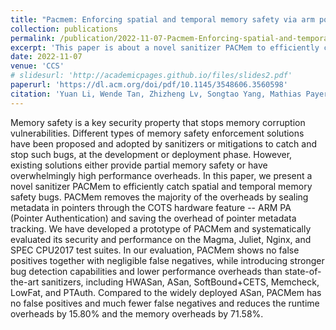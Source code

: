```yaml
---
title: "Pacmem: Enforcing spatial and temporal memory safety via arm pointer authentication"
collection: publications
permalink: /publication/2022-11-07-Pacmem-Enforcing-spatial-and-temporal-memory-safety-via-arm-pointer-authentication
excerpt: 'This paper is about a novel sanitizer PACMem to efficiently catch spatial and temporal memory safety bugs.'
date: 2022-11-07
venue: 'CCS'
# slidesurl: 'http://academicpages.github.io/files/slides2.pdf'
paperurl: 'https://dl.acm.org/doi/pdf/10.1145/3548606.3560598'
citation: 'Yuan Li, Wende Tan, Zhizheng Lv, Songtao Yang, Mathias Payer, Ying Liu, and Chao Zhang. 2022. PACMem: Enforcing Spatial and Temporal Memory Safety via ARM Pointer Authentication. In Proceedings of the 2022 ACM SIGSAC Conference on Computer and Communications Security (CCS '22). Association for Computing Machinery, New York, NY, USA, 1901–1915. https://doi.org/10.1145/3548606.3560598.'
---
```


Memory safety is a key security property that stops memory corruption vulnerabilities. Different types of memory safety enforcement solutions have been proposed and adopted by sanitizers or mitigations to catch and stop such bugs, at the development or deployment phase. However, existing solutions either provide partial memory safety or have overwhelmingly high performance overheads.
In this paper, we present a novel sanitizer PACMem to efficiently catch spatial and temporal memory safety bugs. PACMem removes the majority of the overheads by sealing metadata in pointers through the COTS hardware feature -- ARM PA (Pointer Authentication) and saving the overhead of pointer metadata tracking. We have developed a prototype of PACMem and systematically evaluated its security and performance on the Magma, Juliet, Nginx, and SPEC CPU2017 test suites. In our evaluation, PACMem shows no false positives together with negligible false negatives, while introducing stronger bug detection capabilities and lower performance overheads than state-of-the-art sanitizers, including HWASan, ASan, SoftBound+CETS, Memcheck, LowFat, and PTAuth. Compared to the widely deployed ASan, PACMem has no false positives and much fewer false negatives and reduces the runtime overheads by 15.80% and the memory overheads by 71.58%.